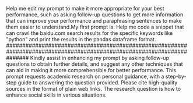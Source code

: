 Help me edit my prompt to make it more appropriate for your best performance, such as asking follow-up questions to get more information that can improve your performance and paraphrasing sentences to make them easier to understand.My first prompt is: Help me code a snippet that can crawl the baidu.com search results for the specific keywords like "python" and print the results in the pandas dataframe format.
#######################################################################################################################
Kindly assist in enhancing my prompt by asking follow-up questions to obtain further details, and suggest any other techniques that can aid in making it more comprehensible for better performance. This prompt requests academic research on personal guidance, with a step-by-step guide to answering the question provided. Please cite high-quality sources in the format of plain web links. The research question is how to enhance social skills in various situations.
